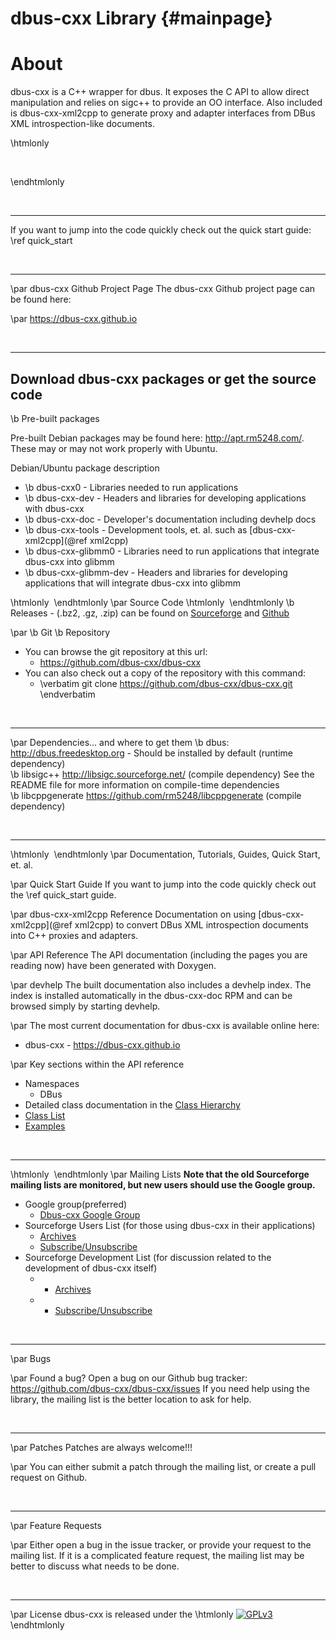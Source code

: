 dbus-cxx Library {#mainpage}
===


# About
dbus-cxx is a C++ wrapper for dbus. It exposes the C API to allow direct
manipulation and relies on sigc++ to provide an OO interface. Also included
is dbus-cxx-xml2cpp to generate proxy and adapter interfaces from DBus XML
introspection-like documents.

 \htmlonly
 <script type="text/javascript" src="https://www.ohloh.net/p/330958/widgets/project_users.js?style=red"></script><br>
 <script type="text/javascript" src="https://www.ohloh.net/p/330958/widgets/project_partner_badge.js"></script>
 \endhtmlonly

 <br><hr>

 If you want to jump into the code quickly check out the quick start guide:
 \ref quick_start
 
 <br><hr>
 
 \par dbus-cxx Github Project Page
 The dbus-cxx Github project page can be found here:

 \par
 <a href="https://dbus-cxx.github.io">https://dbus-cxx.github.io</a>

 <br><hr>

 <h2>Download dbus-cxx packages or get the source code</h2>
 

 \b Pre-built packages

 Pre-built Debian packages may be found here: <a href="http://apt.rm5248.com/">http://apt.rm5248.com/</a>.  These may or may not work properly with Ubuntu.

 Debian/Ubuntu package description
 - \b dbus-cxx0 - Libraries needed to run applications
 - \b dbus-cxx-dev - Headers and libraries for developing applications with dbus-cxx
 - \b dbus-cxx-doc - Developer's documentation including devhelp docs
 - \b dbus-cxx-tools - Development tools, et. al. such as  [dbus-cxx-xml2cpp](@ref xml2cpp)
 - \b dbus-cxx-glibmm0 - Libraries need to run applications that integrate dbus-cxx into glibmm
 - \b dbus-cxx-glibmm-dev - Headers and libraries for developing applications that will integrate dbus-cxx into glibmm
 

 \htmlonly <img src="sourcecode-small.png" alt=""/> \endhtmlonly
 \par Source Code
 \htmlonly <img src="download-small.png" alt=""/> \endhtmlonly
 \b Releases - (.bz2, .gz, .zip) can be found on <a href="http://sourceforge.net/project/dbus-cxx/files">Sourceforge</a> and <a href="https://github.com/dbus-cxx/dbus-cxx/releases">Github</a>

 \par
 \b Git \b Repository
 - You can browse the git repository at this url:
   - <a href="https://github.com/dbus-cxx/dbus-cxx">https://github.com/dbus-cxx/dbus-cxx</a>
 - You can also check out a copy of the repository with this command:
   - \verbatim git clone https://github.com/dbus-cxx/dbus-cxx.git \endverbatim

 <br><hr>

 \par Dependencies... and where to get them
 \b dbus: <a href="http://dbus.freedesktop.org">http://dbus.freedesktop.org</a> - Should be installed by default (runtime dependency) <br/>
 \b libsigc++ <a href="http://libsigc.sourceforge.net/">http://libsigc.sourceforge.net/</a> (compile dependency)
 See the README file for more information on compile-time dependencies <br/>
 \b libcppgenerate <a href="https://github.com/rm5248/libcppgenerate">https://github.com/rm5248/libcppgenerate</a> (compile dependency)

 <br><hr>

 \htmlonly <img src="documents-small.png" alt=""/> \endhtmlonly
 \par Documentation, Tutorials, Guides, Quick Start, et. al.

 \par Quick Start Guide
 If you want to jump into the code quickly check out the \ref quick_start guide.
 
 \par dbus-cxx-xml2cpp Reference
 Documentation on using  [dbus-cxx-xml2cpp](@ref xml2cpp) to convert DBus XML introspection
 documents into C++ proxies and adapters.
 
 \par API Reference
 The API documentation (including the pages you are reading now) have been generated
 with Doxygen.

 \par devhelp
 The built documentation also includes a devhelp index. The index is installed
 automatically in the dbus-cxx-doc RPM and can be browsed simply by starting
 devhelp.

 \par
 The most current documentation for dbus-cxx is available online here:
 - dbus-cxx - <a href="https://dbus-cxx.github.io">https://dbus-cxx.github.io</a>

 \par Key sections within the API reference
 - Namespaces
   - DBus
 - Detailed class documentation in the <a href="hierarchy.html">Class Hierarchy</a>
 - <a href="annotated.html">Class List</a>
 - <a href="examples.html">Examples</a>

 <br><hr>

 \htmlonly <img src="envelope-small.png" alt=""/> \endhtmlonly
 \par Mailing Lists
 <b>Note that the old Sourceforge mailing lists are monitored, but new users should use the Google group.</b>
 <br/>
 - Google group(preferred)
   - <a href="https://groups.google.com/forum/#!forum/dbus-cxx">Dbus-cxx Google Group</a>
 - Sourceforge Users List (for those using dbus-cxx in their applications)
   - <a href="http://sourceforge.net/mailarchive/forum.php?forum_name=dbus-cxx-users">Archives</a>
   - <a href="http://lists.sourceforge.net/mailman/listinfo/dbus-cxx-users">Subscribe/Unsubscribe</a>
 - Sourceforge Development List (for discussion related to the development of dbus-cxx itself)
      *   - <a href="http://sourceforge.net/mailarchive/forum.php?forum_name=dbus-cxx-devel">Archives</a>
      *   - <a href="http://lists.sourceforge.net/mailman/listinfo/dbus-cxx-devel">Subscribe/Unsubscribe</a>

 

 <br><hr>

 \par Bugs

 \par 
 Found a bug?  Open a bug on our Github bug tracker: <a href="https://github.com/dbus-cxx/dbus-cxx/issues">https://github.com/dbus-cxx/dbus-cxx/issues</a>
 If you need help using the library, the mailing list is the better location to ask for help.

 <br><hr>

 \par Patches
 Patches are always welcome!!!

 \par 
 You can either submit a patch through the mailing list, or create a pull request on Github.

 <br><hr>

 \par Feature Requests

 \par
 Either open a bug in the issue tracker, or provide your request to the mailing list.  If it is a complicated feature request,
 the mailing list may be better to discuss what needs to be done.

 <br><hr>

 \par License
 dbus-cxx is released under the \htmlonly <a href="http://www.gnu.org/licenses/gpl-3.0-standalone.html"><img src="gplv3.png" alt="GPLv3"/></a> \endhtmlonly
